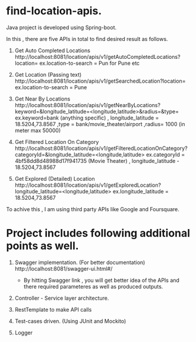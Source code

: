 # find-location-apis.

Java project is developed using Spring-boot.

In this , there are five APIs in total to find desired result as follows.

1. Get Auto Completed Locations
http://localhost:8081/location/apis/v1/getAutoCompletedLocations?location= <location-to-search> ex.location-to-search = Pun for Pune etc
  
2. Get Location (Passing text)
http://localhost:8081/location/apis/v1/getSearchedLocation?location= <location-to-search> ex.location-to-search = Pune

3. Get Near By Locations
http://localhost:8081/location/apis/v1/getNearByLocations?keyword=<keyword>&longitude_latitude=<longitude,latitude>&radius=<radius>&type=<type>
  ex.keyword=bank (anything specific) , longitude_latitude = 18.5204,73.8567 ,type = bank/movie_theater/airport ,radius= 1000 (in meter max 50000)

4. Get Filtered Location On Category
http://localhost:8081/location/apis/v1/getFilteredLocationOnCategory?categoryId=<category-Id>&longitude_latitude=<longitude,latitude> ex.categoryId = 4bf58dd8d48988d17f941735 (Movie Theater) , longitude_latitude - 18.5204,73.8567

5. Get Explored (Detailed) Location
http://localhost:8081/location/apis/v1/getExploredLocation?longitude_latitude=<longitude,latitude> ex.longitude_latitude = 18.5204,73.8567

 To achive this , I am using third party APIs like Google and Foursquare.

# Project includes following additional points as well.

1. Swagger implementation. (For better documentation)
http://localhost:8081/swagger-ui.html#/
   - By hitting Swagger link , you will get better idea of the APIs and there required parameteres as well as produced outputs.
   
2. Controller - Service layer architecture.

3. RestTemplate to make API calls

4. Test-cases driven. (Using JUnit and Mockito)

5. Logger




